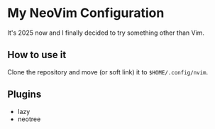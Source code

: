 # My NeoVim Configuration

It's 2025 now and I finally decided to try something other than Vim.

## How to use it

Clone the repository and move (or soft link) it to `$HOME/.config/nvim`.


## Plugins

- lazy
- neotree
